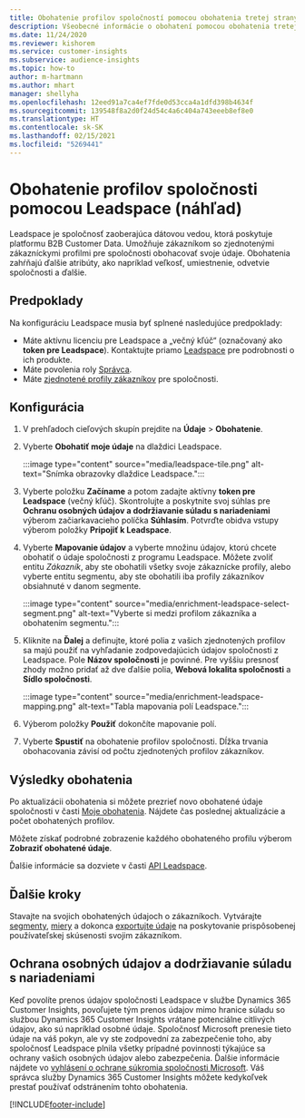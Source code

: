 ```yaml
---
title: Obohatenie profilov spoločností pomocou obohatenia tretej strany Leadspace
description: Všeobecné informácie o obohatení pomocou obohatenia tretej stranou Leadspace.
ms.date: 11/24/2020
ms.reviewer: kishorem
ms.service: customer-insights
ms.subservice: audience-insights
ms.topic: how-to
author: m-hartmann
ms.author: mhart
manager: shellyha
ms.openlocfilehash: 12eed91a7ca4ef7fde0d53cca4a1dfd398b4634f
ms.sourcegitcommit: 139548f8a2d0f24d54c4a6c404a743eeeb8ef8e0
ms.translationtype: HT
ms.contentlocale: sk-SK
ms.lasthandoff: 02/15/2021
ms.locfileid: "5269441"
---
```

# <a name="enrichment-of-company-profiles-with-leadspace-preview"></a>Obohatenie profilov spoločnosti pomocou Leadspace (náhľad)

Leadspace je spoločnosť zaoberajúca dátovou vedou, ktorá poskytuje platformu B2B Customer Data. Umožňuje zákazníkom so zjednotenými zákazníckymi profilmi pre spoločnosti obohacovať svoje údaje. Obohatenia zahŕňajú ďalšie atribúty, ako napríklad veľkosť, umiestnenie, odvetvie spoločnosti a ďalšie.

## <a name="prerequisites"></a>Predpoklady

Na konfiguráciu Leadspace musia byť splnené nasledujúce predpoklady:

- Máte aktívnu licenciu pre Leadspace a „večný kľúč“ (označovaný ako **token pre Leadspace**). Kontaktujte priamo [Leadspace](https://www.leadspace.com/products/leadspace-on-demand/) pre podrobnosti o ich produkte.
- Máte povolenia roly [Správca](permissions.md#administrator).
- Máte [zjednotené profily zákazníkov](customer-profiles.md) pre spoločnosti.

## <a name="configuration"></a>Konfigurácia

1. V prehľadoch cieľových skupín prejdite na **Údaje** > **Obohatenie**.

1. Vyberte **Obohatiť moje údaje** na dlaždici Leadspace.

   :::image type="content" source="media/leadspace-tile.png" alt-text="Snímka obrazovky dlaždice Leadspace.":::

1. Vyberte položku **Začíname** a potom zadajte aktívny **token pre Leadspace** (večný kľúč). Skontrolujte a poskytnite svoj súhlas pre **Ochranu osobných údajov a dodržiavanie súladu s nariadeniami** výberom začiarkavacieho políčka **Súhlasím**. Potvrďte obidva vstupy výberom položky **Pripojiť k Leadspace**.

1. Vyberte **Mapovanie údajov** a vyberte množinu údajov, ktorú chcete obohatiť o údaje spoločnosti z programu Leadspace. Môžete zvoliť entitu *Zákazník*, aby ste obohatili všetky svoje zákaznícke profily, alebo vyberte entitu segmentu, aby ste obohatili iba profily zákazníkov obsiahnuté v danom segmente.

   :::image type="content" source="media/enrichment-leadspace-select-segment.png" alt-text="Vyberte si medzi profilom zákazníka a obohatením segmentu.":::

1. Kliknite na **Ďalej** a definujte, ktoré polia z vašich zjednotených profilov sa majú použiť na vyhľadanie zodpovedajúcich údajov spoločnosti z Leadspace. Pole **Názov spoločnosti** je povinné. Pre vyššiu presnosť zhody možno pridať až dve ďalšie polia, **Webová lokalita spoločnosti** a **Sídlo spoločnosti**.

   :::image type="content" source="media/enrichment-leadspace-mapping.png" alt-text="Tabla mapovania polí Leadspace.":::
   
1. Výberom položky **Použiť** dokončíte mapovanie polí.

1. Vyberte **Spustiť** na obohatenie profilov spoločnosti. Dĺžka trvania obohacovania závisí od počtu zjednotených profilov zákazníkov.

## <a name="enrichment-results"></a>Výsledky obohatenia

Po aktualizácii obohatenia si môžete prezrieť novo obohatené údaje spoločnosti v časti [Moje obohatenia](enrichment-hub.md). Nájdete čas poslednej aktualizácie a počet obohatených profilov.

Môžete získať podrobné zobrazenie každého obohateného profilu výberom **Zobraziť obohatené údaje**.

Ďalšie informácie sa dozviete v časti [API Leadspace](https://support.leadspace.com/hc/en-us/sections/201997649-API).

## <a name="next-steps"></a>Ďalšie kroky

Stavajte na svojich obohatených údajoch o zákazníkoch. Vytvárajte [segmenty](segments.md), [miery](measures.md) a dokonca [exportujte údaje](export-destinations.md) na poskytovanie prispôsobenej používateľskej skúsenosti svojim zákazníkom.

## <a name="data-privacy-and-compliance"></a>Ochrana osobných údajov a dodržiavanie súladu s nariadeniami

Keď povolíte prenos údajov spoločnosti Leadspace v službe Dynamics 365 Customer Insights, povoľujete tým prenos údajov mimo hranice súladu so službou Dynamics 365 Customer Insights vrátane potenciálne citlivých údajov, ako sú napríklad osobné údaje. Spoločnosť Microsoft prenesie tieto údaje na váš pokyn, ale vy ste zodpovední za zabezpečenie toho, aby spoločnosť Leadspace plnila všetky prípadné povinnosti týkajúce sa ochrany vašich osobných údajov alebo zabezpečenia. Ďalšie informácie nájdete vo [vyhlásení o ochrane súkromia spoločnosti Microsoft](https://go.microsoft.com/fwlink/?linkid=396732).
Váš správca služby Dynamics 365 Customer Insights môžete kedykoľvek prestať používať odstránením tohto obohatenia.


[!INCLUDE[footer-include](../includes/footer-banner.md)]